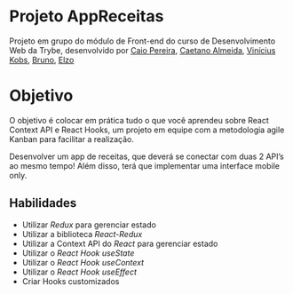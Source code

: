 # Projeto AppReceitas

Projeto em grupo do módulo de Front-end do curso de Desenvolvimento Web da Trybe, desenvolvido por
<a href="">Caio Pereira</a>, <a href="">Caetano Almeida</a>, <a href="">Vinícius Kobs</a>, <a href="">Bruno</a>, <a href="">Elzo</a>


# Objetivo

O objetivo é colocar em prática tudo o que você aprendeu sobre React Context API e React Hooks,
um projeto em equipe com a metodologia agile Kanban para facilitar a realização.

Desenvolver um app de receitas, que deverá se conectar com duas 2 API’s ao mesmo tempo! 
Além disso, terá que implementar uma interface mobile only.


## Habilidades

- Utilizar _Redux_ para gerenciar estado
- Utilizar a biblioteca _React-Redux_
- Utilizar a Context API do _React_ para gerenciar estado
- Utilizar o _React Hook useState_
- Utilizar o _React Hook useContext_
- Utilizar o _React Hook useEffect_
- Criar Hooks customizados
